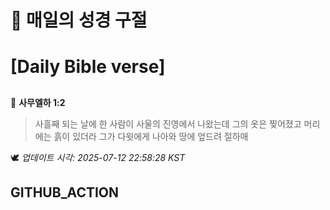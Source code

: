 # 🙏 매일의 성경 구절
# [Daily Bible verse]
##
<!-- START_BIBLE_VERSE -->
📖 **사무엘하 1:2**
> 사흘째 되는 날에 한 사람이 사울의 진영에서 나왔는데 그의 옷은 찢어졌고 머리에는 흙이 있더라 그가 다윗에게 나아와 땅에 엎드려 절하매

🕊️ _업데이트 시각: 2025-07-12 22:58:28 KST_
  <!-- END_BIBLE_VERSE -->
## GITHUB_ACTION

